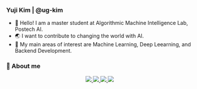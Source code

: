 ### Yuji Kim | @ug-kim

- 👋 Hello! I am a master student at Algorithmic Machine Intelligence Lab, Postech AI.
- 🌏 I want to contribute to changing the world with AI.
- 🌱 My main areas of interest are Machine Learning, Deep Leearning, and Backend Development.


### 💬 About me

<p align='center'>
<a href="https://ug-kim.oopy.io/"><img src="https://img.shields.io/badge/CV__Site-000000?style=flat&logo=HomeAdvisor&logoColor=white">
<a href="mailto:ug_kim@dgist.ac.kr"><img src="https://img.shields.io/badge/Mail-FF5050?style=flat&logo=Gmail&logoColor=white&link=">
<a href="https://www.linkedin.com/in/%EC%9C%A0%EC%A7%80-%EA%B9%80-b57022186/"><img src="https://img.shields.io/badge/LinkedIn-0A66C2?style=flat&logo=LinkedIn&logoColor=white">
<a href="https://www.facebook.com/yuji.kim.1004/"><img src="https://img.shields.io/badge/Facebook-1877F2?style=flat&logo=Facebook&logoColor=white">
</p>

<!--
**ug-kim/ug-kim** is a ✨ _special_ ✨ repository because its `README.md` (this file) appears on your GitHub profile.

Here are some ideas to get you started:

- 🔭 I’m currently working on ...
- 🌱 I’m currently learning ...
- 👯 I’m looking to collaborate on ...
- 🤔 I’m looking for help with ...
- 💬 Ask me about ...
- 📫 How to reach me: ...
- 😄 Pronouns: ...
- ⚡ Fun fact: ...
-->
